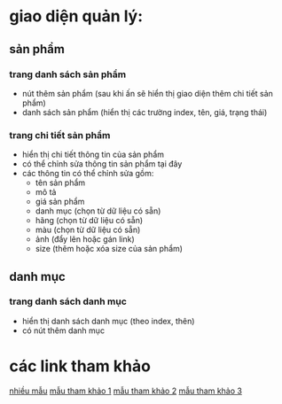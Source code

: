 # giao diện quản lý:

## sản phẩm

### trang danh sách sản phẩm

- nút thêm sản phẩm (sau khi ấn sẽ hiển thị giao diện thêm chi tiết sản phẩm)
- danh sách sản phẩm (hiển thị các trường index, tên, giá, trạng thái)

### trang chi tiết sản phẩm

- hiển thị chi tiết thông tin của sản phẩm
- có thể chỉnh sửa thông tin sản phẩm tại đây
- các thông tin có thể chỉnh sửa gồm:
  - tên sản phẩm
  - mô tả
  - giá sản phẩm
  - danh mục (chọn từ dữ liệu có sẵn)
  - hãng (chọn từ dữ liệu có sẵn)
  - màu (chọn từ dữ liệu có sẵn)
  - ảnh (đẩy lên hoặc gán link)
  - size (thêm hoặc xóa size của sản phẩm)

## danh mục

### trang danh sách danh mục
- hiển thị danh sách danh mục (theo index, thên)
- có nút thêm danh mục

# các link tham khảo
[nhiều mẫu](https://monsterone.com/html-templates/admin-templates/)
[mẫu tham khảo 1](https://www.figma.com/community/file/1331030274995182812)
[mẫu tham khảo 2](https://codervent.com/gum/velmax/demo/ltr/index.html)
[mẫu tham khảo 3](https://codervent.com/gum/dashcube/index.html)